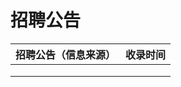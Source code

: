 # 招聘公告

| 招聘公告（信息来源） | 收录时间 |
| -------------------- | -------- |
|                      |          |
|                      |          |
|                      |          |

